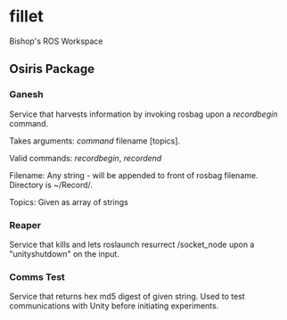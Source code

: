 # fillet
Bishop's ROS Workspace

## Osiris Package
### Ganesh
Service that harvests information by invoking rosbag upon a *recordbegin* command.

Takes arguments: *command* filename [topics].

Valid commands: *recordbegin*, *recordend*

Filename: Any string - will be appended to front of rosbag filename. Directory is ~/Record/.

Topics: Given as array of strings

### Reaper
Service that kills and lets roslaunch resurrect /socket_node upon a "unityshutdown" on the input.

### Comms Test
Service that returns hex md5 digest of given string. Used to test communications with Unity before initiating experiments.
